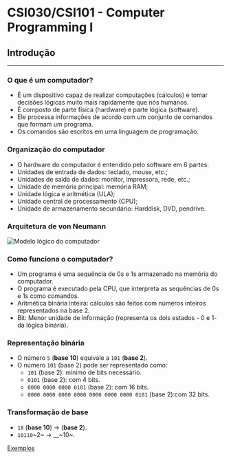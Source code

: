 # CSI030/CSI101 - Computer Programming I

## Introdução

---

### O que é um computador?

- É um dispositivo capaz de realizar computações (cálculos) e tomar decisões lógicas muito mais rapidamente que nós humanos.
- É composto de parte física (hardware) e parte lógica (software).
- Ele processa informações de acordo com um conjunto de comandos que formam um programa.
- Os comandos são escritos em uma linguagem de programação.

### Organização do computador

- O hardware do computador é entendido pelo software em 6 partes:
- Unidades de entrada de dados: teclado, mouse, etc.;
- Unidades de saída de dados: monitor, impressora, rede, etc.;
- Unidade de memória principal: memória RAM;
- Unidade lógica e aritmética (ULA);
- Unidade central de processamento (CPU);
- Unidade de armazenamento secundário: Harddisk, DVD, pendrive.

### Arquitetura de von Neumann

![Modelo lógico do computador](https://upload.wikimedia.org/wikipedia/commons/9/95/Arquiteturavn.png)

### Como funciona o computador?

- Um programa é uma sequência de 0s e 1s armazenado na memória do computador.
- O programa é executado pela CPU, que interpreta as sequências de 0s e 1s como comandos.
- Aritmética binária inteira: cálculos são feitos com números inteiros representados na base 2.
- Bit: Menor unidade de informação (representa os dois estados - 0 e 1- da lógica binária).

### Representação binária

- O número `5` (**base 10**) equivale a `101` (**base 2**).
- O número `101` (base 2) pode ser representado como:
  - `101` (base 2): mínimo de bits necessário.
  - `0101` (base 2): com 4 bits.
  - `0000 0000 0000 0101` (base 2): com 16 bits.
  - `0000 0000 0000 0000 0000 0000 0000 0101` (base 2):com 32 bits.

### Transformação de base

- `18` (**base 10**) -> (**base 2**).
- `10110`~2~ -> __~10~.

[Exemplos](https://docente.ifsc.edu.br/alex.forghieri/MaterialDidatico/Arquitetura%20de%20computadores/Material%20das%20aulas/08%20-%2017-06-2016/Convers%C3%A3o%20de%20Bases.pdf)
